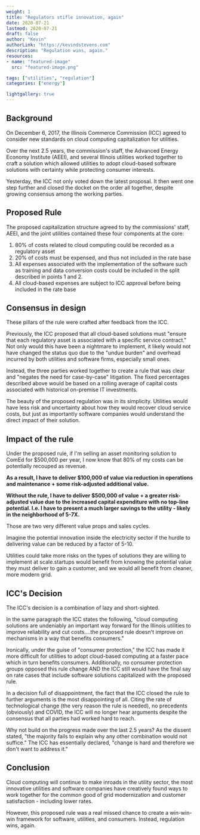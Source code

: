 ```yaml
---
weight: 1
title: "Regulators stifle innovation, again"
date: 2020-07-21
lastmod: 2020-07-21
draft: false
author: "Kevin"
authorLink: "https://kevindstevens.com"
description: "Regulation wins, again."
resources:
- name: "featured-image"
  src: "featured-image.png"

tags: ["utilities", "regulation"]
categories: ["energy"]

lightgallery: true
---
```


## Background

On December 6, 2017, the Illinois Commerce Commission (ICC) agreed to consider new standards on cloud computing capitalization for utilities. 

Over the next 2.5 years, the commission's staff, the Advanced Energy Economy Institute (AEEI), and several Illinois utilities worked together to craft a solution which allowed utilities to adopt cloud-based software solutions with certainty while protecting consumer interests.  

Yesterday, the ICC not only voted down the latest proposal. It then went one step further and closed the docket on the order all together, despite growing consensus among the working parties.

## Proposed Rule

The proposed capitalization structure agreed to by the commissions' staff, AEEI, and the joint utilities contained these four components at the core:

1. 80% of costs related to cloud computing could be recorded as a regulatory asset
2. 20% of costs must be expensed, and thus not included in the rate base
3. All expenses associated with the implementation of the software such as training and data conversion costs could be included in the split described in points 1 and 2.
4. All cloud-based expenses are subject to ICC approval before being included in the rate base

## Consensus in design

These pillars of the rule were crafted after feedback from the ICC. 

Previously, the ICC proposed that all cloud-based solutions must "ensure that each regulatory asset is associated with a specific service contract." Not only would this have been a nightmare to implement, it likely would not have changed the status quo due to the "undue burden" and overhead incurred by both utilities and software firms, especially small ones.

Instead, the three parties worked together to create a rule that was clear and "negates the need for case-by-case" litigation. The fixed percentages described above would be based on a rolling average of capital costs associated with historical on-premise IT investments. 

The beauty of the proposed regulation was in its simplicity. Utilities would have less risk and uncertainty about how they would recover cloud service costs, but just as importantly software companies would understand the direct impact of their solution.

## Impact of the rule

Under the proposed rule, if I'm selling an asset monitoring solution to ComEd for $500,000 per year, I now know that 80% of my costs can be potentially recouped as revenue. 

**As a result, I have to deliver $100,000 of value via reduction in operations and maintenance + some risk-adjusted additional value.**

**Without the rule, I have to deliver $500,000 of value + a greater risk-adjusted value due to the increased capital expenditure with no top-line potential. I.e. I have to present a much larger savings to the utility - likely in the neighborhood of 5-7X.**

Those are two very different value props and sales cycles. 

Imagine the potential innovation inside the electricity sector if the hurdle to delivering value can be reduced by a factor of 5-10. 

Utilities could take more risks on the types of solutions they are willing to implement at scale.startups would benefit from knowing the potential value they must deliver to gain a customer, and we would all benefit from cleaner, more modern grid.

## ICC's Decision

The ICC's decision is a combination of lazy and short-sighted. 

In the same paragraph the ICC states the following, "cloud computing solutions are undeniably an important way forward for the Illinois utilities to improve reliability and cut costs....the proposed rule doesn't improve on mechanisms in a way that benefits consumers."

Ironically, under the guise of "consumer protection," the ICC has made it more difficult for utilities to adopt cloud-based computing at a faster pace which in turn benefits consumers. Additionally, no consumer protection groups opposed this rule change AND the ICC still would have the final say on rate cases that include software solutions capitalized with the proposed rule.

In a decision full of disappointment, the fact that the ICC closed the rule to further arguments is the most disappointing of all. Citing the rate of technological change (the very reason the rule is needed), no precedents (obviously) and COVID, the ICC will no longer hear arguments despite the consensus that all parties had worked hard to reach.

Why not build on the progress made over the last 2.5 years?  As the dissent stated, "the majority fails to explain why any other combination would not suffice." The ICC has essentially declared, "change is hard and therefore we don't want to address it."

## Conclusion

Cloud computing will continue to make inroads in the utility sector, the most innovative utilities and software companies have creatively found ways to work together for the common good of grid modernization and customer satisfaction - including lower rates.

However, this proposed rule was a real missed chance to create a win-win-win framework for software, utilities, and consumers. Instead, regulation wins, again.

